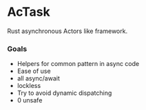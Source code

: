 # AcTask

Rust asynchronous Actors like framework.

### Goals
* Helpers for common pattern in async code
* Ease of use
* all async/await
* lockless
* Try to avoid dynamic dispatching
* 0 unsafe

